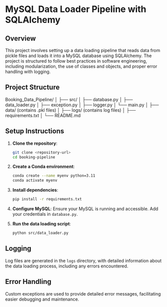 # MySQL Data Loader Pipeline with SQLAlchemy

## Overview

This project involves setting up a data loading pipeline that reads data from pickle files and loads it into a MySQL database using SQLAlchemy. The project is structured to follow best practices in software engineering, including modularization, the use of classes and objects, and proper error handling with logging.

## Project Structure

Booking_Data_Pipeline/
│
├── src/
│ ├── database.py
│ ├── data_loader.py
│ ├── exception.py
│ ├── logger.py
│ └── main.py
│
├── data/ (contains .pkl files)
│
├── logs/ (contains log files)
│
├── requirements.txt
│
└── README.md

## Setup Instructions

1. **Clone the repository**:
    ```bash
    git clone <repository-url>
    cd booking-pipeline
    ```

2. **Create a Conda environment**:
    ```bash
    conda create --name myenv python=3.11
    conda activate myenv
    ```

3. **Install dependencies**:
    ```bash
    pip install -r requirements.txt
    ```

4. **Configure MySQL**:
    Ensure your MySQL is running and accessible. Add your credentials in `database.py`.

5. **Run the data loading script**:
    ```bash
    python src/data_loader.py
    ```

## Logging

Log files are generated in the `logs` directory, with detailed information about the data loading process, including any errors encountered.

## Error Handling

Custom exceptions are used to provide detailed error messages, facilitating easier debugging and maintenance.

